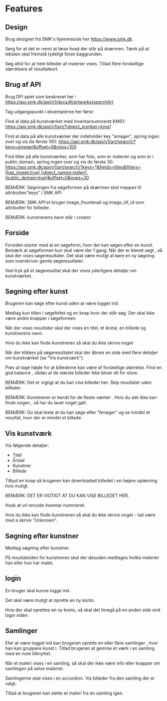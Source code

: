 
# Features

## Design

Brug designet fra SMK's hjemmeside her https://www.smk.dk .

Sørg for at det er nemt at læse hvad der står på skærmen. Tænk på at teksten skal fremstå tydeligt foran baggrunden.

Søg altid for at hele billeder af malerier vises. Tillad flere forskellige størrelsere af resultatkort.


## Brug af API

Brug DFI apiet som beskrevet her : https://api.smk.dk/api/v1/docs/#/artworks/searchArt 


Tag udgangspunkt i eksemplerne her først:

Find al data på kunstværket med inventarnummeret KMS1:
https://api.smk.dk/api/v1/art/?object_number=kms1

Find al data på alle kunstværker der indeholder key "amager", spring ingen over og vis de første 100:
https://api.smk.dk/api/v1/art/search/?keys=amager&offset=0&rows=100

Find titler på alle kunstværker, som har foto, som er malerier og som er i public domain, spring ingen over og vis de første 30:
https://api.smk.dk/api/v1/art/search/?keys=*&fields=titles&filters=[has_image:true],[object_names:maleri],[public_domain:true]&offset=0&rows=30

BEMÆRK: Søgningen fra søgeformen på skærmen skal mappes til attributten"keys" i SMK API 

BEMÆRK: SMK API'et bruger image_thumbnail og image_iiif_id som attributter for billeder.

BEMÆRK: kunstnerens navn står i creator

## Forside

Forsiden starter med at en søgeform, hvor der kan søges efter en kunst. Bemærk at søgeformen kun skal være der 1 gang.  Når der er blevet søgt , så skal der vises søgeresultater.  Det skal være muligt at køre en ny søgning som overskriver gamle søgeresultater.

Ved tryk på et søgeresultat skal der vises yderligere detaljer om kunstværket.

## Søgning efter kunst 

Brugeren kan søge efter kunst uden at være logget ind.

Medtag kun titlen i søgefeltet og en knap hvor der står søg. Der skal ikke være andre knapper i søgeformen. 

Når der vises resultater skal der vises en titel, et årstal, en billede og kunstnerens navn. 

Hvis du ikke kan finde kunstneren så skal du ikke skrive noget

Når der klikkes på søgeresultatet skal der åbnes en side med flere detaljer om kunstværket (se "Vis kunstværk"). 

Prøv at tage højde for at billederne kan være af forskellige størrelse.  Find en god balance , sådan at de største billeder ikke bliver alt for store.

BEMÆRK: Det er vigtigt at du kan vise billeder her. Skip resultater uden billeder.

BEMÆRK: Kunstneren er kendt for de fleste værker . Hvis du slet ikke kan finde nogen , så har du lavet noget galt.

BEMÆRK: Du skal teste at du kan søge efter "Amager" og se mindst et resultat, hvor der er mindst et billede.  


## Vis kunstværk 

Vis følgende detaljer:

 - Titel
 - Årstal
 - Kunstner
 - Billede 

Tilbyd en knap så brugeren kan downloaded billedet i en højere opløsning hvis muligt.
 
BEMÆRK: DET ER VIGTIGT AT DU KAN VISE BILLEDET HER.

Husk at url encode inventar nummeret.

Hvis du ikke kan finde kunstneren så skal du ikke skrive noget - lad være med a skrive "Unknown".

## Søgning efter kunstner

Medtag søgning efter kunstner.

På resultatsiden for kunstneren skal der desuden medtages hvilke malerier han eller hun har malet.

## login 
En bruger skal kunne  logge ind . 

Det skal være muligt at oprette en ny konto.

Hvis der skal oprettes en ny konto, så skal det foregå på en anden side end login siden.

## Samlinger
Efer at være logget ind kan brugeren oprette en eller flere samlinger , hvor han kan gruppere kunst i.  Tillad brugeren at gemme et værk i en samling med en note tilknyttet.

Når et maleri vises i en samling, så skal der ikke være info eller knapper om samlingen på selve maleriet.

Samlingerne skal vises i en accordion.  Vis billeder fra den samling der er valgt.


Tillad at brugeren kan slette et maleri fra en samling igen.
